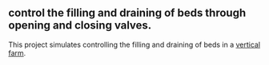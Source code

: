 ## control the filling and draining of beds through opening and closing valves.
This project simulates controlling the filling and draining of beds in a [vertical farm](https://en.wikipedia.org/wiki/Vertical_farming).

